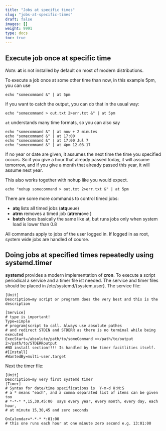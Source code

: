 ```yaml
---
title: "Jobs at specific times"
slug: "jobs-at-specific-times"
draft: false
images: []
weight: 9991
type: docs
toc: true
---
```


## Execute job once at specific time
*Note:* **at** is not installed by default on most of modern distributions. 

To execute a job once at some other time than now, in this example 5pm, you can use

    echo "somecommand &" | at 5pm

If you want to catch the output, you can do that in the usual way:

    echo "somecommand > out.txt 2>err.txt &" | at 5pm

`at` understands many time formats, so you can also say

    echo "somecommand &" | at now + 2 minutes
    echo "somecommand &" | at 17:00
    echo "somecommand &" | at 17:00 Jul 7
    echo "somecommand &" | at 4pm 12.03.17

If no year or date are given, it assumes the next time the time you specified occurs. So if you give a hour that already passed today, it will assume tomorrow, and if you give a month that already passed this year, it will assume next year. 

This also works together with nohup like you would expect.  

    echo "nohup somecommand > out.txt 2>err.txt &" | at 5pm

There are some more commands to control timed jobs:

 -  **atq** lists all timed jobs (**atq**ueue) 
 -  **atrm** removes  a timed job (**atr**e**m**ove )
 -  **batch** does basically the same like at, but runs jobs only when system load is lower than 0.8

All commands apply to jobs of the user logged in.
If logged in as root, system wide jobs are handled of course.



## Doing jobs at specified times repeatedly using systemd.timer
**systemd** provides a modern implementation of **cron**. To execute a script periodical a service and a timer file ist needed. 
The service and timer files should be placed in /etc/systemd/{system,user}.
The service file:

    [Unit]
    Description=my script or programm does the very best and this is the description
    
    [Service]
    # type is important!
    Type=simple
    # program|script to call. Always use absolute pathes 
    # and redirect STDIN and STDERR as there is no terminal while being executed 
    ExecStart=/absolute/path/to/someCommand >>/path/to/output 2>/path/to/STDERRoutput
    #NO install section!!!! Is handled by the timer facitlities itself.
    #[Install]
    #WantedBy=multi-user.target

Next the timer file:

    [Unit]
    Description=my very first systemd timer
    [Timer]
    # Syntax for date/time specifications is  Y-m-d H:M:S 
    # a * means "each", and a comma separated list of items can be given too
    # *-*-* *,15,30,45:00  says every year, every month, every day, each hour,
    # at minute 15,30,45 and zero seconds
    
    OnCalendar=*-*-* *:01:00  
    # this one runs each hour at one minute zero second e.g. 13:01:00 



